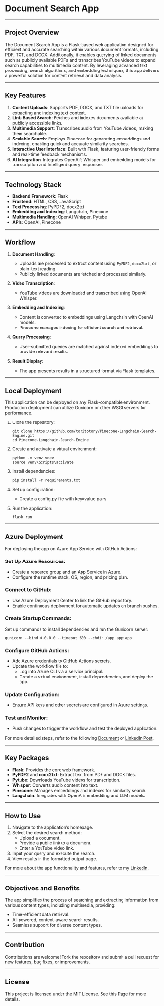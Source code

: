 # Document Search App

---

## Project Overview

The Document Search App is a Flask-based web application designed for efficient and accurate searching within various document formats, including PDF, TXT, and DOCX. Additionally, it enables querying of linked documents such as publicly available PDFs and transcribes YouTube videos to expand search capabilities to multimedia content. By leveraging advanced text processing, search algorithms, and embedding techniques, this app delivers a powerful solution for content retrieval and data analysis.

---

## Key Features

1. **Content Uploads**: Supports PDF, DOCX, and TXT file uploads for extracting and indexing text content.
2. **Link-Based Search**: Fetches and indexes documents available at publicly accessible links.
3. **Multimedia Support**: Transcribes audio from YouTube videos, making them searchable.
4. **Scalable Search**: Employs Pinecone for generating embeddings and indexing, enabling quick and accurate similarity searches.
5. **Interactive User Interface**: Built with Flask, featuring user-friendly forms and real-time feedback mechanisms.
6. **AI Integration**: Integrates OpenAI’s Whisper and embedding models for transcription and intelligent query responses.

---

## Technology Stack

- **Backend Framework**: Flask
- **Frontend**: HTML, CSS, JavaScript
- **Text Processing**: PyPDF2, docx2txt
- **Embedding and Indexing**: Langchain, Pinecone
- **Multimedia Handling**: OpenAI Whisper, Pytube
- **APIs**: OpenAI, Pinecone

---

## Workflow

1. **Document Handling**:
   - Uploads are processed to extract content using `PyPDF2`, `docx2txt`, or plain-text reading.
   - Publicly linked documents are fetched and processed similarly.

2. **Video Transcription**:
   - YouTube videos are downloaded and transcribed using OpenAI Whisper.

3. **Embedding and Indexing**:
   - Content is converted to embeddings using Langchain with OpenAI models.
   - Pinecone manages indexing for efficient search and retrieval.

4. **Query Processing**:
   - User-submitted queries are matched against indexed embeddings to provide relevant results.

5. **Result Display**:
   - The app presents results in a structured format via Flask templates.

--- 

## Local Deployment

This application can be deployed on any Flask-compatible environment. Production deployment can utilize Gunicorn or other WSGI servers for performance.

1. Clone the repository:
   ```
   git clone https://github.com/toritotony/Pinecone-Langchain-Search-Engine.git
   cd Pinecone-Langchain-Search-Engine
   ```

2. Create and activate a virtual environment:
   ```
   python -m venv vnev 
   source venv\Scripts\activate
   ```

3. Install dependencies:
   ```
   pip install -r requirements.txt
   ```

4. Set up configuration:
   - Create a config.py file with key=value pairs 

5. Run the application:
   ```
   flask run
   ```

---

## Azure Deployment

For deploying the app on Azure App Service with GitHub Actions:

### Set Up Azure Resources:
- Create a resource group and an App Service in Azure.
- Configure the runtime stack, OS, region, and pricing plan.

### Connect to GitHub:
- Use Azure Deployment Center to link the GitHub repository.
- Enable continuous deployment for automatic updates on branch pushes.

### Create Startup Commands:
Set up commands to install dependencies and run the Gunicorn server:
```
gunicorn --bind 0.0.0.0 --timeout 600 --chdir /app app:app
```

### Configure GitHub Actions:
- Add Azure credentials to GitHub Actions secrets.
- Update the workflow file to:
  - Log into Azure CLI via a service principal.
  - Create a virtual environment, install dependencies, and deploy the app.

### Update Configuration:
- Ensure API keys and other secrets are configured in Azure settings.

### Test and Monitor:
- Push changes to trigger the workflow and test the deployed application.

For more detailed steps, refer to the following [Document](https://www.linkedin.com/feed/update/urn:li:activity:7191082240196419584/) or [LinkedIn Post](docs/Azure%20Web%20App%20Auto-Deployment%20via%20Github%20Actions.docx).

---

## Key Packages

- **Flask**: Provides the core web framework.
- **PyPDF2** and **docx2txt**: Extract text from PDF and DOCX files.
- **Pytube**: Downloads YouTube videos for transcription.
- **Whisper**: Converts audio content into text.
- **Pinecone**: Manages embeddings and indexes for similarity search.
- **Langchain**: Integrates with OpenAI’s embedding and LLM models.

---

## How to Use

1. Navigate to the application’s homepage.
2. Select the desired search method:
   - Upload a document.
   - Provide a public link to a document.
   - Enter a YouTube video link.
3. Input your query and execute the search.
4. View results in the formatted output page.

For more about the app functionality and features, refer to my [LinkedIn](https://www.linkedin.com/in/anthony-wolfe-102296237/).

---

## Objectives and Benefits

The app simplifies the process of searching and extracting information from various content types, including multimedia, providing:

- Time-efficient data retrieval.
- AI-powered, context-aware search results.
- Seamless support for diverse content types.

---

## Contribution

Contributions are welcome! Fork the repository and submit a pull request for new features, bug fixes, or improvements.

---

## License

This project is licensed under the MIT License. See this [Page](https://opensource.org/license/mit) for more details.
